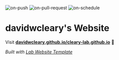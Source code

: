 
  ![on-push](../../actions/workflows/on-push.yaml/badge.svg)
  ![on-pull-request](../../actions/workflows/on-pull-request.yaml/badge.svg)
  ![on-schedule](../../actions/workflows/on-schedule.yaml/badge.svg)

  # davidwcleary's Website

  Visit **[davidwcleary.github.io/cleary-lab.github.io](https://davidwcleary.github.io/cleary-lab.github.io)** 🚀

  _Built with [Lab Website Template](https://greene-lab.gitbook.io/lab-website-template-docs)_
